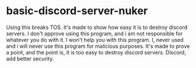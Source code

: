 # basic-discord-server-nuker
Using this breaks TOS. It's made to show how easy it is to destroy discord servers. I don't approve using this program, and i am not responsible for whatever you do with it. I won't help you with this program. I, never used and i will never use this program for malicious purposes. It's made to prove a point, and the point is, it is too easy to destroy discord servers. Discord, add better security.
